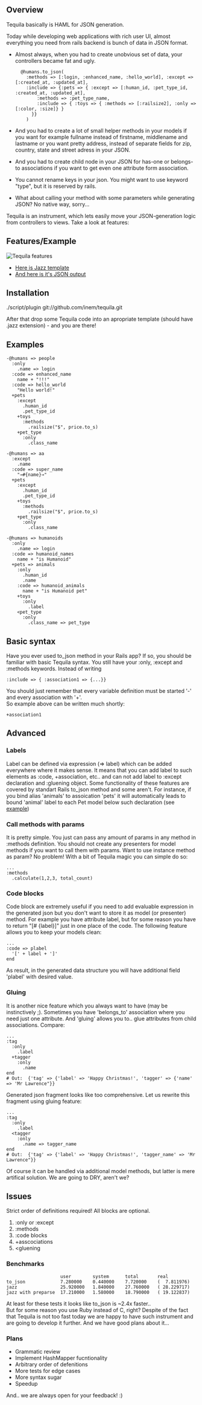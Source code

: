 ## Overview ##

Tequila basically is HAML for JSON generation.

Today while developing web applications with rich user UI, almost everything you need from rails backend is bunch of data in JSON format.

- Almost always, when you had to create unobvious set of data, your controllers became fat and ugly.

        @humans.to_json(
          :methods => [:login, :enhanced_name, :hello_world], :except => [:created_at, :updated_at],
          :include => {:pets => { :except => [:human_id, :pet_type_id, :created_at, :updated_at],
              :methods => :pet_type_name,
              :include => { :toys => { :methods => [:railsize2], :only => [:color, :size]} }
            }}
          )

- And you had to create a lot of small helper methods in your models if you want for example fullname instead of firstname, middlename and lastname or you want pretty address, instead of separate fields for zip, country, state and street adress in your JSON.
- And you had to create child node in your JSON for has-one or belongs-to associations if you want to get even one attribute form association.
- You cannot rename keys in your json. You might want to use keyword "type", but it is reserved by rails.
- What about calling your method with some parameters while generating JSON? No native way, sorry...

Tequila is an instrument, which lets easily move your JSON-generation logic from controllers to views. Take a look at features:

## Features/Example ##

![Tequila features](http://inem.github.com/images/tequila-features.png)

- [Here is Jazz template](http://gist.github.com/173339/)
- [And here is it's JSON output](http://gist.github.com/173255/)

## Installation ##

./script/plugin git://github.com/inem/tequila.git

After that drop some Tequila code into an apropriate template (should have .jazz extension) - and you are there!

## Examples ##

    -@humans => people
      :only
        .name => login
      :code => enhanced_name
        name + "!!!"
      :code => hello_world
        "Hello world!"
      +pets
        :except
          .human_id
          .pet_type_id
        +toys
          :methods
            .railsize("$", price.to_s)
        +pet_type
          :only
            .class_name

    -@humans => aa
      :except
        .name
      :code => super_name
        "→#{name}→"
      +pets
        :except
          .human_id
          .pet_type_id
        +toys
          :methods
            .railsize("$", price.to_s)
        +pet_type
          :only
            .class_name

    -@humans => humanoids
      :only
        .name => login
      :code => humanoid_names
        name + "is Humanoid"
      +pets => animals
        :only
          .human_id
          .name
        :code => humanoid_animals
          name + "is Humanoid pet"
        +toys
          :only
            .label
        <pet_type
          :only
            .class_name => pet_type

## Basic syntax ##

Have you ever used to_json method in your Rails app? If so, you should be familiar with basic Tequila syntax. You still have your :only, :except and :methods keywords. Instead of writing

    :include => { :association1 => {...}}

You should just remember that every variable definition must be started '-' and every association with '+'.     
So example above can be written much shortly:

    +association1

## Advanced ##

### Labels ###

Label can be defined via expression (=> label) which can be added everywhere where it makes sense. It means that you can add label to such elements as :code, +association, etc.. and can not add label to :except declaration and :gluening object. Some functionality of these features are covered by standart Rails to_json method and some aren't. For instance, if you bind alias 'animals' to assoication 'pets' it will automatically leads to bound 'animal' label to each Pet model below such declaration (see [example](http://gist.github.com/173255/))

### Call methods with params ###

It is pretty simple. You just can pass any amount of params in any method in :methods definition. You should not create any presenters for model methods if you want to call them with params. Want to use instance method as param? No problem! With a bit of Tequila magic you can simple do so:

    ...
    :methods
      .calculate(1,2,3, total_count)

### Code blocks ###

Code block are extremely useful if you need to add evaluable expression in the generated json but you don't want to store it as model (or presenter) method. For example you have attribute label, but for some reason you have to return "[# {label}]" just in one place of the code. The following feature allows you to keep your models clean:

    ...
    :code => plabel
      '[' + label + ']'
    end

As result, in the generated data structure you will have additional field 'plabel' with desired value.

### Gluing ###

It is another nice feature which you always want to have (may be instinctively ;). Sometimes you have 'belongs_to' association where you need just one attribute. And 'gluing' allows you to.. glue attributes from child associations. Compare:

    ...
    :tag
      :only
        .label
      +tagger
        :only
          .name
    end
    # Out:  {'tag' => {'label' => 'Happy Christmas!', 'tagger' => {'name' => 'Mr Lawrence"}}

Generated json fragment looks like too comprehensive. Let us rewrite this fragment using gluing feature:

    ...
    :tag
      :only
        .label
      <tagger
        :only
          .name => tagger_name
    end
    # Out:  {'tag' => {'label' => 'Happy Christmas!', 'tagger_name' => 'Mr Lawrence"}}

Of course it can be handled via additional model methods, but latter is mere artifical solution. We are going to DRY, aren't we?

## Issues ##

Strict order of definitions required! All blocks are optional.

1. :only or :except
2. :methods
3. :code blocks
4. +asscociations
5. &lt;gluening

### Benchmarks ###

    

                        user        system      total       real
    to_json             7.280000    0.440000    7.720000    (  7.811976)
    jazz                25.920000   1.840000    27.760000   ( 28.229717)
    jazz with preparse  17.210000   1.580000    18.790000   ( 19.122837)

At least for these tests it looks like to_json is ~2.4x faster..  
But for some reason you use Ruby instead of C, right? Despite of the fact that Tequila is not too fast today we are happy to have such instrument and are going to develop it further. And we have good plans about it...

### Plans ###

- Grammatic review
- Implement HashMapper fucntionality
- Arbitrary order of defenitions
- More tests for edge cases
- More syntax sugar
- Speedup

And.. we are always open for your feedback! :)